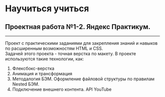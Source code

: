 # Научиться учиться
## Проектная работа №1-2.  Яндекс Практикум.
------------------------------
Проект с практическими заданиями для закрепления знаний и навыков по расширенным возможностям HTML и CSS.  
Задачей этого проекта - точная верстка по макету. В проекте используются такие технологии, как:

1. Флексбокс-верстка
2. Анимация и трансформация
3. Методалогия БЭМ. Оформление файловой структуры по правилам Nested БЭМ.
4. Подключение внешнего контента. API YouTube

